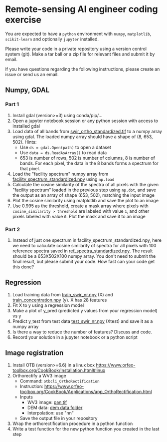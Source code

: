 # Remote-sensing AI engineer coding exercise

You are expected to have a `python` environment with `numpy`, `matplotlib`, `scikit-learn` and optionally `jupyter` installed.

Please write your code in a private repository using a version control system (git). Make a tar ball or a zip file for relevant files and submit it by email.

If you have questions regarding the following instructions, please create an issue or send us an email.

## Numpy, GDAL

### Part 1
1. Install gdal (version>=3) using conda/pip/...
1. Open a jupyter notebook session or any python session with access to installed gdal
1. Load data of all bands from [swir_ortho_standardized.tif](./data/ortho/swir_ortho_standardized.tif?raw=true) to a numpy array using gdal. The loaded numpy array should have a shape of (8, 653, 502). Hints:
   * Use `ds = gdal.Open(path)` to open a dataset
   * Use `data = ds.ReadAsArray()` to read data
   * 653 is number of rows, 502 is number of columns, 8 is number of bands. For each pixel, the data in the 8 bands forms a spectrum for that pixel.
1. Load the "facility spectrum" numpy array from [facility_spectrum_standardized.npy](./data/facility_spectrum_standardized.npy?raw=true) using `np.load`
1. Calculate the cosine similarity of the spectra of all pixels with the given "facility spectrum" loaded in the previous step using `np.dot`, and save the output as an array of shape (653, 502), matching the input image
1. Plot the cosine similarity using matplotlib and save the plot to an image
1. Use 0.995 as the threshold, create a mask array where pixels with `cosine_similarity > threshold` are labeled with value `1`, and other pixels labeled with value `0`. Plot the mask and save it to an image

### Part 2 
1. Instead of just one spectrum in facility_spectrum_standardized.npy, here we need to calculate cosine similarity of spectra for all pixels with 100 reference spectra saved in [ref_spectra_standardized.npy](./data/ref_spectra_standardized.npy?raw=true). The result should be a 653X502X100 numpy array. You don't need to submit the final result, but please submit your code. How fast can your code get this done?

## Regression
1. Load training data from [train_swir_nr.npy](./data/ml/train_swir_nr.npy?raw=true) (X) and [train_concentration.npy](./data/ml/train_concentration.npy?raw=true) (y). X has 28 features
1. Fit X to y using a regression model
1. Make a plot of y_pred (predicted y values from your regression model) vs y
1. Predict y_test from test data [test_swir_nr.npy](./data/ml/test_swir_nr.npy?raw=true) (Xtest) and save it as a numpy array
1. Is there a way to reduce the number of features? Discuss and code.
1. Record your solution in a jupyter notebook or a python script

## Image registration

1. Install OTB (version>=6.6) in a linux box https://www.orfeo-toolbox.org/CookBook/Installation.html#linux 
1. Orthorectify a WV3 image 
   * Command: `otbcli_OrthoRectification`
   * Instruction: https://www.orfeo-toolbox.org/CookBook/Applications/app_OrthoRectification.html
   * Inputs
     * WV3 image: [pan.tif](./data/pan/pan.tif?raw=true)
     * DEM data: [dem data folder](./data/dem/)
     * Interpolation: use "nn"
   * Save the output file in your repository
1. Wrap the orthorectification procedure in a python function
1. Write a test function for the new python function you created in the last step
